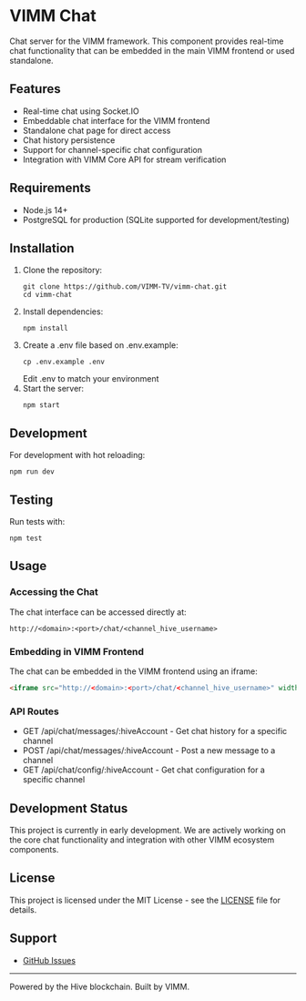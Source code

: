 # VIMM Chat

Chat server for the VIMM framework. This component provides real-time chat functionality that can be embedded in the main VIMM frontend or used standalone.

## Features
* Real-time chat using Socket.IO
* Embeddable chat interface for the VIMM frontend
* Standalone chat page for direct access
* Chat history persistence
* Support for channel-specific chat configuration
* Integration with VIMM Core API for stream verification

## Requirements
* Node.js 14+
* PostgreSQL for production (SQLite supported for development/testing)

## Installation
1. Clone the repository:
   ```
   git clone https://github.com/VIMM-TV/vimm-chat.git
   cd vimm-chat
   ```
2. Install dependencies:
   ```
   npm install
   ```
3. Create a .env file based on .env.example:
   ```
   cp .env.example .env
   ```
   Edit .env to match your environment
4. Start the server:
   ```
   npm start
   ```

## Development
For development with hot reloading:
```
npm run dev
```

## Testing
Run tests with:
```
npm test
```

## Usage

### Accessing the Chat
The chat interface can be accessed directly at:
```
http://<domain>:<port>/chat/<channel_hive_username>
```

### Embedding in VIMM Frontend
The chat can be embedded in the VIMM frontend using an iframe:
```html
<iframe src="http://<domain>:<port>/chat/<channel_hive_username>" width="100%" height="600px" frameborder="0"></iframe>
```

### API Routes
* GET /api/chat/messages/:hiveAccount - Get chat history for a specific channel
* POST /api/chat/messages/:hiveAccount - Post a new message to a channel
* GET /api/chat/config/:hiveAccount - Get chat configuration for a specific channel

## Development Status

This project is currently in early development. We are actively working on the core chat functionality and integration with other VIMM ecosystem components.

## License

This project is licensed under the MIT License - see the [LICENSE](LICENSE) file for details.

## Support

- [GitHub Issues](https://github.com/VIMM-TV/vimm-chat/issues)

---

Powered by the Hive blockchain. Built by VIMM.
